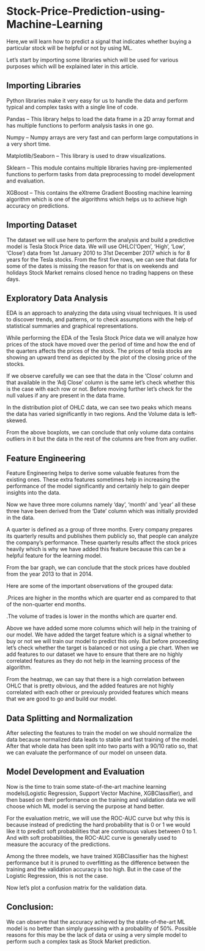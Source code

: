 # Stock-Price-Prediction-using-Machine-Learning
Here,we will learn how to predict a signal that indicates whether buying a particular stock will be helpful or not by using ML.

Let’s start by importing some libraries which will be used for various purposes which will be explained later in this article.

## Importing Libraries
Python libraries make it very easy for us to handle the data and perform typical and complex tasks with a single line of code.

Pandas – This library helps to load the data frame in a 2D array format and has multiple functions to perform analysis tasks in one go.

Numpy – Numpy arrays are very fast and can perform large computations in a very short time.

Matplotlib/Seaborn – This library is used to draw visualizations.

Sklearn – This module contains multiple libraries having pre-implemented functions to perform tasks from data preprocessing to model development and evaluation.

XGBoost – This contains the eXtreme Gradient Boosting machine learning algorithm which is one of the algorithms which helps us to achieve high accuracy on predictions.

## Importing Dataset
The dataset we will use here to perform the analysis and build a predictive model is Tesla Stock Price data. We will use OHLC(‘Open’, ‘High’, ‘Low’, ‘Close’) data from 1st January 2010 to 31st December 2017 which is for 8 years for the Tesla stocks.
From the first five rows, we can see that data for some of the dates is missing the reason for that is on weekends and holidays Stock Market remains closed hence no trading happens on these days.

## Exploratory Data Analysis
EDA is an approach to analyzing the data using visual techniques. It is used to discover trends, and patterns, or to check assumptions with the help of statistical summaries and graphical representations. 

While performing the EDA of the Tesla Stock Price data we will analyze how prices of the stock have moved over the period of time and how the end of the quarters affects the prices of the stock.
The prices of tesla stocks are showing an upward trend as depicted by the plot of the closing price of the stocks.

If we observe carefully we can see that the data in the ‘Close’ column and that available in the ‘Adj Close’ column is the same let’s check whether this is the case with each row or not.
Before moving further let’s check for the null values if any are present in the data frame.

In the distribution plot of OHLC data, we can see two peaks which means the data has varied significantly in two regions. And the Volume data is left-skewed.

From the above boxplots, we can conclude that only volume data contains outliers in it but the data in the rest of the columns are free from any outlier.

## Feature Engineering
Feature Engineering helps to derive some valuable features from the existing ones. These extra features sometimes help in increasing the performance of the model significantly and certainly help to gain deeper insights into the data.
 
Now we have three more columns namely ‘day’, ‘month’ and ‘year’ all these three have been derived from the ‘Date’ column which was initially provided in the data.

A quarter is defined as a group of three months. Every company prepares its quarterly results and publishes them publicly so, that people can analyze the company’s performance. These quarterly results affect the stock prices heavily which is why we have added this feature because this can be a helpful feature for the learning model.

From the bar graph, we can conclude that the stock prices have doubled from the year 2013 to that in 2014.

Here are some of the important observations of the grouped data:

.Prices are higher in the months which are quarter end as compared to that of the non-quarter end months.

.The volume of trades is lower in the months which are quarter end.

Above we have added some more columns which will help in the training of our model. We have added the target feature which is a signal whether to buy or not we will train our model to predict this only. But before proceeding let’s check whether the target is balanced or not using a pie chart.
When we add features to our dataset we have to ensure that there are no highly correlated features as they do not help in the learning process of the algorithm.

From the heatmap, we can say that there is a high correlation between OHLC that is pretty obvious, and the added features are not highly correlated with each other or previously provided features which means that we are good to go and build our model.

## Data Splitting and Normalization
After selecting the features to train the model on we should normalize the data because normalized data leads to stable and fast training of the model. After that whole data has been split into two parts with a 90/10 ratio so, that we can evaluate the performance of our model on unseen data.

## Model Development and Evaluation
Now is the time to train some state-of-the-art machine learning models(Logistic Regression, Support Vector Machine, XGBClassifier), and then based on their performance on the training and validation data we will choose which ML model is serving the purpose at hand better.

For the evaluation metric, we will use the ROC-AUC curve but why this is because instead of predicting the hard probability that is 0 or 1 we would like it to predict soft probabilities that are continuous values between 0 to 1. And with soft probabilities, the ROC-AUC curve is generally used to measure the accuracy of the predictions.

Among the three models, we have trained XGBClassifier has the highest performance but it is pruned to overfitting as the difference between the training and the validation accuracy is too high. But in the case of the Logistic Regression, this is not the case.

Now let’s plot a confusion matrix for the validation data.

## Conclusion:
We can observe that the accuracy achieved by the state-of-the-art ML model is no better than simply guessing with a probability of 50%. Possible reasons for this may be the lack of data or using a very simple model to perform such a complex task as Stock Market prediction.
